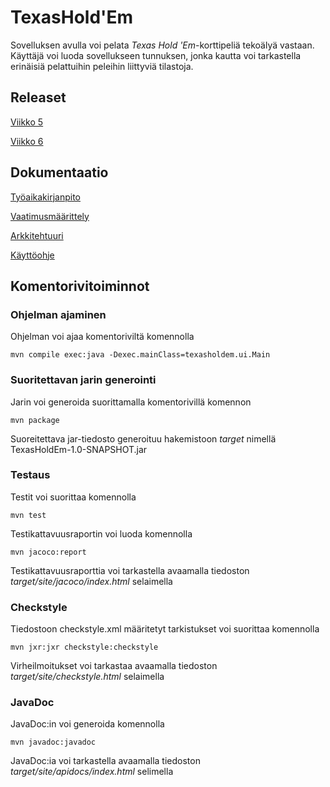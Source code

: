 # TexasHold'Em

Sovelluksen avulla voi pelata *Texas Hold 'Em*-korttipeliä tekoälyä vastaan. Käyttäjä voi luoda sovellukseen tunnuksen, jonka kautta voi tarkastella erinäisiä pelattuihin peleihin liittyviä tilastoja.

## Releaset

[Viikko 5](https://github.com/josujosu/otm-harjoitustyo/releases/tag/viikko5)

[Viikko 6](https://github.com/josujosu/otm-harjoitustyo/releases/tag/viikko6)

## Dokumentaatio

[Työaikakirjanpito](https://github.com/josujosu/otm-harjoitustyo/blob/master/dokumentaatio/tyoaikakirjanpito.md)

[Vaatimusmäärittely](https://github.com/josujosu/otm-harjoitustyo/blob/master/dokumentaatio/vaatimusmaarittely.md)

[Arkkitehtuuri](https://github.com/josujosu/otm-harjoitustyo/blob/master/dokumentaatio/arkkitehtuuri.md)

[Käyttöohje](https://github.com/josujosu/otm-harjoitustyo/blob/master/dokumentaatio/kayttoohje.md)

## Komentorivitoiminnot

### Ohjelman ajaminen

Ohjelman voi ajaa komentoriviltä komennolla

    mvn compile exec:java -Dexec.mainClass=texasholdem.ui.Main
    
### Suoritettavan jarin generointi

Jarin voi generoida suorittamalla komentorivillä komennon

    mvn package
    
Suoreitettava jar-tiedosto generoituu hakemistoon *target* nimellä TexasHoldEm-1.0-SNAPSHOT.jar

### Testaus

Testit voi suorittaa komennolla

    mvn test

Testikattavuusraportin voi luoda komennolla

    mvn jacoco:report

Testikattavuusraporttia voi tarkastella avaamalla tiedoston *target/site/jacoco/index.html* selaimella

### Checkstyle

Tiedostoon checkstyle.xml määritetyt tarkistukset voi suorittaa komennolla

    mvn jxr:jxr checkstyle:checkstyle
    
Virheilmoitukset voi tarkastaa avaamalla tiedoston *target/site/checkstyle.html* selaimella

### JavaDoc

JavaDoc:in voi generoida komennolla

    mvn javadoc:javadoc
    
JavaDoc:ia voi tarkastella avaamalla tiedoston *target/site/apidocs/index.html* selimella

